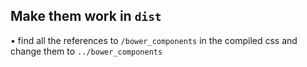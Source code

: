## Make them work in `dist`

• find all the references to `/bower_components` in the compiled css and change them to `../bower_components`